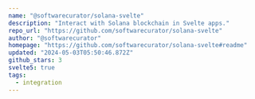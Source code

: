 ```yaml
---
name: "@softwarecurator/solana-svelte"
description: "Interact with Solana blockchain in Svelte apps."
repo_url: "https://github.com/softwarecurator/solana-svelte"
author: "@softwarecurator"
homepage: "https://github.com/softwarecurator/solana-svelte#readme"
updated: "2024-05-03T05:50:46.872Z"
github_stars: 3
svelte5: true
tags: 
  - integration
---
```

